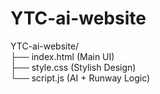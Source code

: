 # YTC-ai-website
YTC-ai-website/  
├── index.html          (Main UI)  
├── style.css           (Stylish Design)  
└── script.js           (AI + Runway Logic)  
